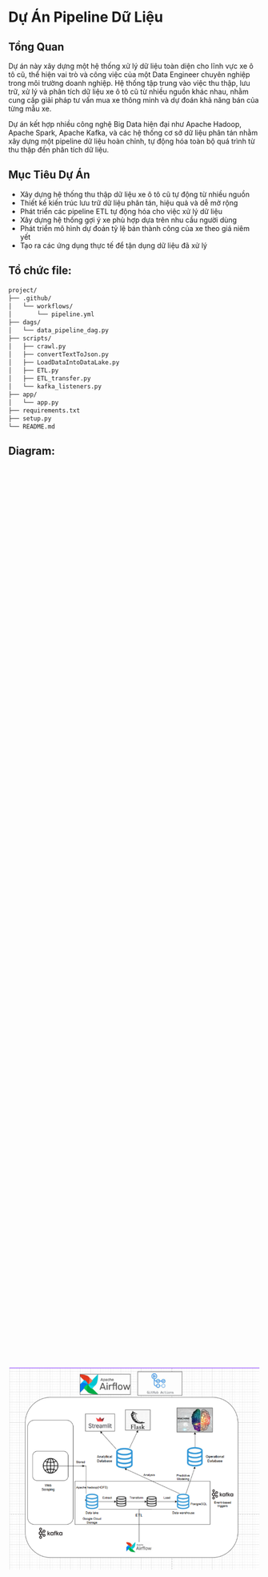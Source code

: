 # Dự Án Pipeline Dữ Liệu

## Tổng Quan

Dự án này xây dựng một hệ thống xử lý dữ liệu toàn diện cho lĩnh vực xe ô tô cũ, thể hiện vai trò và công việc của một Data Engineer chuyên nghiệp trong môi trường doanh nghiệp. Hệ thống tập trung vào việc thu thập, lưu trữ, xử lý và phân tích dữ liệu xe ô tô cũ từ nhiều nguồn khác nhau, nhằm cung cấp giải pháp tư vấn mua xe thông minh và dự đoán khả năng bán của từng mẫu xe.

Dự án kết hợp nhiều công nghệ Big Data hiện đại như Apache Hadoop, Apache Spark, Apache Kafka, và các hệ thống cơ sở dữ liệu phân tán nhằm xây dựng một pipeline dữ liệu hoàn chỉnh, tự động hóa toàn bộ quá trình từ thu thập đến phân tích dữ liệu.

## Mục Tiêu Dự Án
- Xây dựng hệ thống thu thập dữ liệu xe ô tô cũ tự động từ nhiều nguồn
- Thiết kế kiến trúc lưu trữ dữ liệu phân tán, hiệu quả và dễ mở rộng
- Phát triển các pipeline ETL tự động hóa cho việc xử lý dữ liệu
- Xây dựng hệ thống gợi ý xe phù hợp dựa trên nhu cầu người dùng
- Phát triển mô hình dự đoán tỷ lệ bán thành công của xe theo giá niêm yết
- Tạo ra các ứng dụng thực tế để tận dụng dữ liệu đã xử lý

## Tổ chức file:
```
project/
├── .github/
│   └── workflows/
│       └── pipeline.yml
├── dags/
│   └── data_pipeline_dag.py
├── scripts/
│   ├── crawl.py
│   ├── convertTextToJson.py
│   ├── LoadDataIntoDataLake.py
│   ├── ETL.py
│   ├── ETL_transfer.py
│   └── kafka_listeners.py
├── app/
│   └── app.py
├── requirements.txt
├── setup.py
└── README.md
```
## Diagram:
  <div style="display: flex; justify-content: center; align-items: center; height: 100vh;">
      <img src="https://github.com/VietDucFCB/CarInsight-End-to-End-Data-Engineering-for-Used-Cars/blob/main/Diagram.png" width="500"/>
  </div>
  
## Kiến Trúc Pipeline:



## Các Thành Phần Chính

- **Thu Thập Dữ Liệu**: `crawl.py` trích xuất dữ liệu từ các trang web
- **Biến Đổi Dữ Liệu**: `convertTextToJson.py` và các script ETL xử lý dữ liệu thô
- **Lưu Trữ Dữ Liệu**: MinIO làm giải pháp data lake
- **Xử Lý Dữ Liệu**: Apache Airflow để điều phối quy trình làm việc
- **Hệ Thống Sự Kiện**: Kafka để kích hoạt các hành động dựa trên sự kiện dữ liệu
- **Kho Dữ Liệu**: Cơ sở dữ liệu PostgreSQL để lưu trữ dữ liệu có cấu trúc
- **Ứng Dụng**: Ứng dụng web dựa trên Streamlit để đưa ra hệ thống tư vấn mua xe
- **CI/CD**: GitHub Actions để tự động hóa thực thi pipeline

## Cài Đặt

1. Clone repository:
   ```bash
   git clone https://github.com/VietDucFCB/CarInsight-End-to-End-Data-Engineering-for-Used-Cars.git
   cd CarInsight-End-to-End-Data-Engineering-for-Used-Cars```

